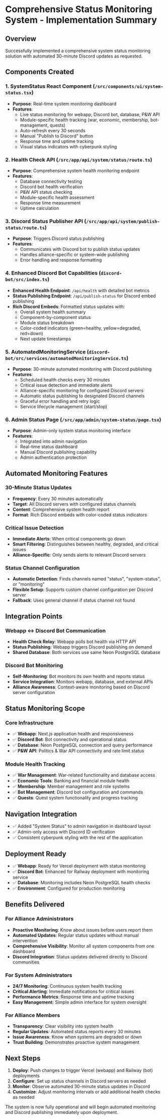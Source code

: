 # Comprehensive Status Monitoring System - Implementation Summary

## Overview
Successfully implemented a comprehensive system status monitoring solution with automated 30-minute Discord updates as requested.

## Components Created

### 1. SystemStatus React Component (`/src/components/ui/system-status.tsx`)
- **Purpose**: Real-time system monitoring dashboard
- **Features**: 
  - Live status monitoring for webapp, Discord bot, database, P&W API
  - Module-specific health tracking (war, economic, membership, bot-management, quests)
  - Auto-refresh every 30 seconds
  - Manual "Publish to Discord" button
  - Response time and uptime tracking
  - Visual status indicators with cyberpunk styling

### 2. Health Check API (`/src/app/api/system/status/route.ts`)
- **Purpose**: Comprehensive system health monitoring endpoint
- **Features**:
  - Database connectivity testing
  - Discord bot health verification
  - P&W API status checking
  - Module-specific health assessment
  - Response time measurement
  - Uptime calculation

### 3. Discord Status Publisher API (`/src/app/api/system/publish-status/route.ts`)
- **Purpose**: Triggers Discord status publishing
- **Features**:
  - Communicates with Discord bot to publish status updates
  - Handles alliance-specific or system-wide publishing
  - Error handling and response formatting

### 4. Enhanced Discord Bot Capabilities (`discord-bot/src/index.ts`)
- **Enhanced Health Endpoint**: `/api/health` with detailed bot metrics
- **Status Publishing Endpoint**: `/api/publish-status` for Discord embed publishing
- **Rich Discord Embeds**: Formatted status updates with:
  - Overall system health summary
  - Component-by-component status
  - Module status breakdown
  - Color-coded indicators (green=healthy, yellow=degraded, red=down)
  - Next update timestamps

### 5. AutomatedMonitoringService (`discord-bot/src/services/automatedMonitoringService.ts`)
- **Purpose**: 30-minute automated monitoring with Discord publishing
- **Features**:
  - Scheduled health checks every 30 minutes
  - Critical issue detection and immediate alerts
  - Alliance-specific monitoring for configured Discord servers
  - Automatic status publishing to designated Discord channels
  - Graceful error handling and retry logic
  - Service lifecycle management (start/stop)

### 6. Admin Status Page (`/src/app/admin/system-status/page.tsx`)
- **Purpose**: Admin-only system status monitoring interface
- **Features**:
  - Integrated into admin navigation
  - Real-time status dashboard
  - Manual Discord publishing capability
  - Admin authentication protection

## Automated Monitoring Features

### 30-Minute Status Updates
- **Frequency**: Every 30 minutes automatically
- **Target**: All Discord servers with configured status channels
- **Content**: Comprehensive system health report
- **Format**: Rich Discord embeds with color-coded status indicators

### Critical Issue Detection
- **Immediate Alerts**: When critical components go down
- **Smart Filtering**: Distinguishes between healthy, degraded, and critical issues
- **Alliance-Specific**: Only sends alerts to relevant Discord servers

### Status Channel Configuration
- **Automatic Detection**: Finds channels named "status", "system-status", or "monitoring"
- **Flexible Setup**: Supports custom channel configuration per Discord server
- **Fallback**: Uses general channel if status channel not found

## Integration Points

### Webapp ↔ Discord Bot Communication
- **Health Check Relay**: Webapp polls bot health via HTTP API
- **Status Publishing**: Webapp triggers Discord publishing on demand
- **Shared Database**: Both services use same Neon PostgreSQL database

### Discord Bot Monitoring
- **Self-Monitoring**: Bot monitors its own health and reports status
- **Service Integration**: Monitors webapp, database, and external APIs
- **Alliance Awareness**: Context-aware monitoring based on Discord server configuration

## Status Monitoring Scope

### Core Infrastructure
- ✅ **Webapp**: Next.js application health and responsiveness
- ✅ **Discord Bot**: Bot connectivity and operational status  
- ✅ **Database**: Neon PostgreSQL connection and query performance
- ✅ **P&W API**: Politics & War API connectivity and rate limit status

### Module Health Tracking
- ✅ **War Management**: War-related functionality and database access
- ✅ **Economic Tools**: Banking and financial module health
- ✅ **Membership**: Member management and role systems
- ✅ **Bot Management**: Discord bot configuration and commands
- ✅ **Quests**: Quest system functionality and progress tracking

## Navigation Integration
- ✅ Added "System Status" to admin navigation in dashboard layout
- ✅ Admin-only access with Discord ID verification
- ✅ Consistent cyberpunk styling with the rest of the application

## Deployment Ready
- ✅ **Webapp**: Ready for Vercel deployment with status monitoring
- ✅ **Discord Bot**: Enhanced for Railway deployment with monitoring service
- ✅ **Database**: Monitoring includes Neon PostgreSQL health checks
- ✅ **Environment**: Configured for production monitoring

## Benefits Delivered

### For Alliance Administrators
- **Proactive Monitoring**: Know about issues before users report them
- **Automated Updates**: Regular status updates without manual intervention
- **Comprehensive Visibility**: Monitor all system components from one dashboard
- **Discord Integration**: Status updates delivered directly to Discord communities

### For System Administrators  
- **24/7 Monitoring**: Continuous system health tracking
- **Critical Alerting**: Immediate notifications for critical issues
- **Performance Metrics**: Response time and uptime tracking
- **Easy Management**: Simple admin interface for system oversight

### For Alliance Members
- **Transparency**: Clear visibility into system health
- **Regular Updates**: Automated status reports every 30 minutes
- **Issue Awareness**: Know when systems are degraded or down
- **Trust Building**: Demonstrates proactive system management

## Next Steps
1. **Deploy**: Push changes to trigger Vercel (webapp) and Railway (bot) deployments
2. **Configure**: Set up status channels in Discord servers as needed
3. **Monitor**: Observe automated 30-minute status updates in Discord
4. **Customize**: Adjust monitoring intervals or add additional health checks as needed

The system is now fully operational and will begin automated monitoring and Discord publishing immediately upon deployment.
